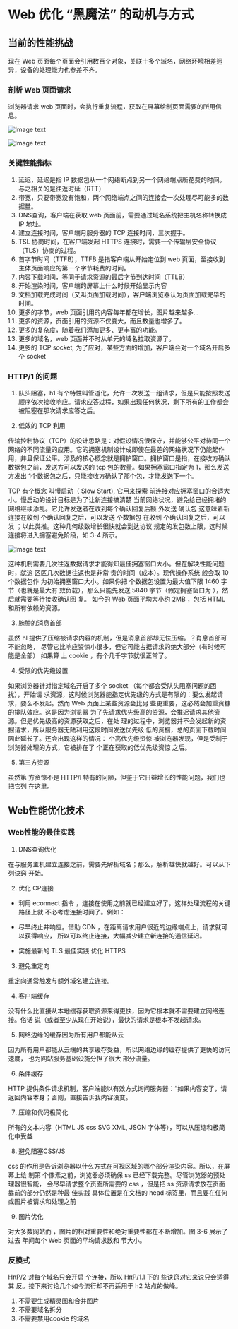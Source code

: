 # Web 优化 “黑魔法” 的动机与方式

## 当前的性能挑战

现在 Web 页面每个页面会引用数百个对象，关联十多个域名，网络环境相差迥异，设备的处理能力也参差不齐。

### 剖析 Web 页面请求

浏览器请求 web 页面时，会执行重复流程，获取在屏幕绘制页面需要的所用信息。

![Image text](/images2/1648542477(1).png)

![Image text](/images2/1648542567(1).png)

### 关键性能指标

1. 延迟，延迟是指 IP 数据包从一个网络断点到另一个网络端点所花费的时间。与之相关的是往返时延（RTT）
2. 带宽，只要带宽没有饱和，两个网络端点之间的连接会一次处理尽可能多的数据量。
3. DNS查询，客户端在获取 web 页面前，需要通过域名系统把主机名称转换成 IP 地址。
4. 建立连接时间，客户端月服务器的 TCP 连接时间，三次握手。
5. TSL 协商时间，在客户端发起 HTTPS 连接时，需要一个传输层安全协议（TLS）协商的过程。
6. 首字节时间（TTFB），TTFB 是指客户端从开始定位到 web 页面，至接收到主体页面响应的第一个字节耗费的时间。
7. 内容下载时间，等同于请求资源的最后字节到达时间（TTLB）
8. 开始渲染时间，客户端的屏幕上什么时候开始显示内容
9. 文档加载完成时间（又叫页面加载时间），客户端浏览器认为页面加载完毕的时间。
10. 更多的字节，web 页面引用的内容每年都在增长，图片越来越多...
11. 更多的资源，页面引用的资源不仅变大，而且数量也增多了。
12. 更多的复杂度，随着我们添加更多、更丰富的功能。
13. 更多的域名，web 页面并不时从单元的域名拉取资源了。
14. 更多的 TCP socket, 为了应对，某些方面的增加，客户端会对一个域名开启多个 socket

### HTTP/1 的问题

1. 队头阻塞，h1 有个特性叫管道化，允许一次发送一组请求，但是只能按照发送顺序依次接收响应。请求应答过程，如果出现任何状况，剩下所有的工作都会被阻塞在那次请求应答之后。

2. 低效的 TCP 利用

传输控制协议（TCP）的设计思路是：对假设情况很保守，并能够公平对待同一个网络的不同流量的应用。它的拥塞机制设计成即使在最差的网络状况下仍能起作用，并且保证公平。涉及的核心概念就是拥护窗口。拥护窗口是指，在接收方确认数据包之前，发送方可以发送的 tcp 包的数量。如果拥塞窗口指定为 1，那么发送方发出 1个数据包之后，只能接收方确认了那个包，才能发送下一个。

TCP 有个概念 叫慢启动（ Slow Start), 
它用来探索 前连接对应拥塞窗口的合适大小。慢启动的设计目标是为了让新连接搞清楚
当前网络状况，避免给已经拥堵的网络继续添乱。它允许发送者在收到每个确认回复后额
外发送 确认包 这意味着新连接在收到 个确认回复之后，可以发送 个数据包
在收到 个确认回复之后，可以发 ；以此类推。这种几何级数增长很快就会到达协议
规定的发包数上限，这时候连接将进入拥塞避免阶段，如 3-4 所示。

![Image text](/images2/1648557342(1).png)

这种机制需要几次往返数据请求才能得知最佳拥塞窗口大小。但在解决性能问题时，就这
区区几次数据往返也是非常 贵的时间（成本）。现代操作系统 般会取 10 个数据包作
为初始拥塞窗口大小。如果你把 个数据包设置为最大值下限 1460 字节（也就是最大有
效负载），那么只能先发送 5840 字节（假定拥塞窗口为 ），然后就需要等待接收确认回
复。 如今的 Web 页面平均大小约 2MB ，包括 HTML 和所有依赖的资源。

3. 腕肿的消息首部

虽然 hl 提供了压缩被请求内容的机制，但是消息首部却无怯压缩。？肖息首部可不能忽略，
尽管它比响应资惊小很多，但它可能占据请求的绝大部分（有时候可能是全部） 如果算
上 cookie ，有个几千字节就很正常了。

4. 受限的优先级设置

如果浏览器针对指定域名开启了多个 socket （每个都会受队头阻塞问题的困扰），开始请
求资源，这时候浏览器能指定优先级的方式是有限的：要么发起请求，要么不发起。然而
Web 页面上某些资源会比另 些更重要，这必然会加重资糠的排队效应。这是因为浏览器
为了先请求优先级高的资源，会推迟请求其他资源。但是优先级高的资源获取之后，在处
理的过程中，浏览器井不会发起新的资掘请求，所以服务器无陆利用这段时间发送优先级
低的资橱，总的页面下载时间因此延长了。还会出现这样的情况： 个高优先级资惊
被浏览器发现，但是受制于浏览器处理的方式，它被排在了 个正在获取的低优先级资惊
之后。

5. 第三方资源

虽然第 方资惊不是 HTTP/l 特有的问陋，但鉴于它日益增长的性能问题，我们也把它列
在这里。

## Web性能优化技术

### Web性能的最佳实践

1. DNS查询优化

在与服务主机建立连接之前，需要先解析域名；那么，解析越快就越好。可以从下列诀窍
开始。

2. 优化 CP连接

* 利用 econnect 指令 ，连接在使用之前就已经建立好了，这样处理流程的关键路径上就
不必考虑连接时间了。例如：

<link el ＝” econnect ef＝” ／／ fonts.exal'lple .c ol'l" crosso lgln>

* 尽早终止井响应。借助 CDN ，在距离请求用户很近的边缘端点上，请求就可以获得响应，
所以可以终止连接，大幅减少建立新连接的通信延迟。

* 实施最新的 TLS 最佳实践 优化 HTTPS

3. 避免重定向

重定向通常触发与额外域名建立连接。

4. 客户端缓存

没有什么比直接从本地缓存获取资源来得更快，因为它根本就不需要建立网络连接。俗话
说（或者至少从现在开始说），最快的请求是根本不发起请求。

5. 网络边缘的缓存因为所有用户都能从云

因为所有用户都能从云端的共享缓存受益，所以网络边缘的缓存提供了更快的访问速度，
也为网站服务基础设施分担了很大 部分流量。

6. 条件缓存

HTTP 提供条件请求机制，客户端能以有效方式询问服务器：“如果内容变了，请返回内容本身；否则，直接告诉我内容没变。

7. 压缩和代码极简化

所有的文本内容（HTML JS css SVG XML, JSON 字体等），可以从压缩和极简化中受益

8. 避免阻塞CSS/JS

css 的作用是告诉浏览器以什么方式在可视区域的哪个部分渲染内容。所以，在屏幕上绘
制第 个像素之前，浏览器必须确保 ss 已经下载完整。尽管浏览器的预处理器很智能，
会尽早请求整个页面所需要的 css ，但是把 ss 资源请求放在页面靠前的部分仍然是种最
佳实践 具体位置是在文档的 head 标签里，而且要在任何 或图片被请求和处理之前

9. 图片优化

对大多数网站而 ，图片的相对重要性和绝对重要性都在不断增加。图 3-6 展示了过去
年间每个 Web 页面的平均请求数和 节大小。

### 反模式

HπP/2 对每个域名只会开启 个连接，所以 HπP/1.1 下的 些诀窍对它来说只会适得其
反。接下来讨论几个如今流行却不再适用于 h2 站点的做峰。

1. 不需要生成精灵图和合并图片
2. 不需要域名拆分
3. 不需要禁用cookie 的域名